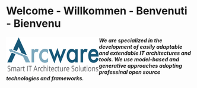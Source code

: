 # Welcome - Willkommen - Benvenuti - Bienvenu
<a href="https://arcware.io/">
  <img alt="Arcware - Smart IT Architecture Solutions" align="left" src="profile/Arcware-logo.png">
</a>

<h5>
We are specialized in the development of easily adaptable and extendable IT architectures and tools. We use model-based and generative approaches adopting professinal open source technologies and frameworks.
</h5>
